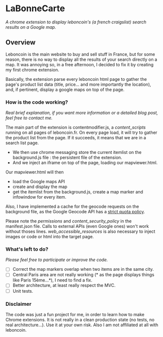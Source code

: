 # LaBonneCarte
_A chrome extension to display leboncoin's (a french craigslist) search results on a Google map._

## Overview
Leboncoin is the main website to buy and sell stuff in France, but for some reason, there is no way to display all the results of your search directly on a map. It was annoying so, in a free afternoon, I decided to fix it by creating my first chrome extension.

Basically, the extension parse every leboncoin html page to gather the page's product list data (title, price... and more importantly the location), and, if pertinent, display a google maps on top of the page.

### How is the code working?
_Real brief explanation, if you want more information or a detailed blog post, feel free to contact me._

The main part of the extension is contentmodifier.js, a _content_scripts_ running on all pages of leboncoin.fr. 
On every page load, it will try to gather the product list from the page. If it succeeds, it means that we are in a search list page.
- We then use chrome messaging store the current itemlist on the background.js file : the persistent file of the extension.
- And we inject an iframe on top of the page, loading our mapviewer.html.

Our mapviewer.html will then
- load the Google maps API
- create and display the map
- get the itemlist from the background.js, create a map marker and infowindow for every item.

Also, I have implemented a cache for the geocode requests on the background file, as the Google Geocode API has a [strict quota policy](https://developers.google.com/maps/documentation/geocoding/usage-limits).

Please note the _permissions_ and _content_security_policy_ in the manifest.json file. Calls to external APIs (even Google ones) won't work without thoses lines. 
_web_accessible_resources_ is also necessary to inject images or code or html into the target page.

### What's left to do?
*Please feel free to participate or improve the code.*
- [ ] Correct the map markers overlap when two items are in the same city.
- [ ] Central Paris area are not really working (* as the page displays things like Paris 15ème...*), I need to find a fix.
- [ ] Better architecture, at least really respect the MVC.
- [ ] Unit tests.

### Disclaimer
The code was just a fun project for me, in order to learn how to make Chrome extensions. It is not really in a clean production state (no tests, no real architecture...). Use it at your own risk.
Also I am not affiliated at all with leboncoin.
